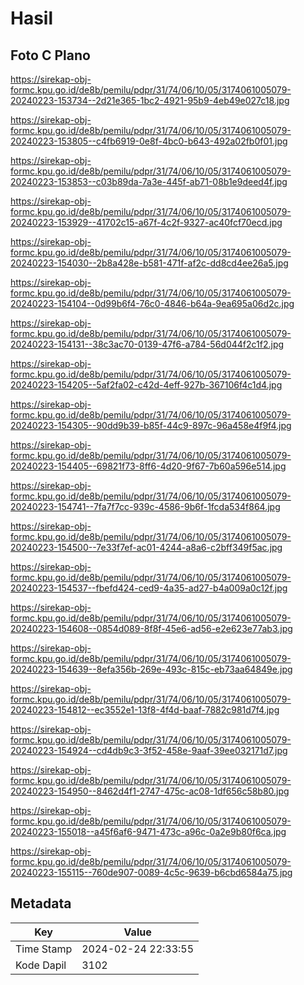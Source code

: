 # Hasil

## Foto C Plano

https://sirekap-obj-formc.kpu.go.id/de8b/pemilu/pdpr/31/74/06/10/05/3174061005079-20240223-153734--2d21e365-1bc2-4921-95b9-4eb49e027c18.jpg

https://sirekap-obj-formc.kpu.go.id/de8b/pemilu/pdpr/31/74/06/10/05/3174061005079-20240223-153805--c4fb6919-0e8f-4bc0-b643-492a02fb0f01.jpg

https://sirekap-obj-formc.kpu.go.id/de8b/pemilu/pdpr/31/74/06/10/05/3174061005079-20240223-153853--c03b89da-7a3e-445f-ab71-08b1e9deed4f.jpg

https://sirekap-obj-formc.kpu.go.id/de8b/pemilu/pdpr/31/74/06/10/05/3174061005079-20240223-153929--41702c15-a67f-4c2f-9327-ac40fcf70ecd.jpg

https://sirekap-obj-formc.kpu.go.id/de8b/pemilu/pdpr/31/74/06/10/05/3174061005079-20240223-154030--2b8a428e-b581-471f-af2c-dd8cd4ee26a5.jpg

https://sirekap-obj-formc.kpu.go.id/de8b/pemilu/pdpr/31/74/06/10/05/3174061005079-20240223-154104--0d99b6f4-76c0-4846-b64a-9ea695a06d2c.jpg

https://sirekap-obj-formc.kpu.go.id/de8b/pemilu/pdpr/31/74/06/10/05/3174061005079-20240223-154131--38c3ac70-0139-47f6-a784-56d044f2c1f2.jpg

https://sirekap-obj-formc.kpu.go.id/de8b/pemilu/pdpr/31/74/06/10/05/3174061005079-20240223-154205--5af2fa02-c42d-4eff-927b-367106f4c1d4.jpg

https://sirekap-obj-formc.kpu.go.id/de8b/pemilu/pdpr/31/74/06/10/05/3174061005079-20240223-154305--90dd9b39-b85f-44c9-897c-96a458e4f9f4.jpg

https://sirekap-obj-formc.kpu.go.id/de8b/pemilu/pdpr/31/74/06/10/05/3174061005079-20240223-154405--69821f73-8ff6-4d20-9f67-7b60a596e514.jpg

https://sirekap-obj-formc.kpu.go.id/de8b/pemilu/pdpr/31/74/06/10/05/3174061005079-20240223-154741--7fa7f7cc-939c-4586-9b6f-1fcda534f864.jpg

https://sirekap-obj-formc.kpu.go.id/de8b/pemilu/pdpr/31/74/06/10/05/3174061005079-20240223-154500--7e33f7ef-ac01-4244-a8a6-c2bff349f5ac.jpg

https://sirekap-obj-formc.kpu.go.id/de8b/pemilu/pdpr/31/74/06/10/05/3174061005079-20240223-154537--fbefd424-ced9-4a35-ad27-b4a009a0c12f.jpg

https://sirekap-obj-formc.kpu.go.id/de8b/pemilu/pdpr/31/74/06/10/05/3174061005079-20240223-154608--0854d089-8f8f-45e6-ad56-e2e623e77ab3.jpg

https://sirekap-obj-formc.kpu.go.id/de8b/pemilu/pdpr/31/74/06/10/05/3174061005079-20240223-154639--8efa356b-269e-493c-815c-eb73aa64849e.jpg

https://sirekap-obj-formc.kpu.go.id/de8b/pemilu/pdpr/31/74/06/10/05/3174061005079-20240223-154812--ec3552e1-13f8-4f4d-baaf-7882c981d7f4.jpg

https://sirekap-obj-formc.kpu.go.id/de8b/pemilu/pdpr/31/74/06/10/05/3174061005079-20240223-154924--cd4db9c3-3f52-458e-9aaf-39ee032171d7.jpg

https://sirekap-obj-formc.kpu.go.id/de8b/pemilu/pdpr/31/74/06/10/05/3174061005079-20240223-154950--8462d4f1-2747-475c-ac08-1df656c58b80.jpg

https://sirekap-obj-formc.kpu.go.id/de8b/pemilu/pdpr/31/74/06/10/05/3174061005079-20240223-155018--a45f6af6-9471-473c-a96c-0a2e9b80f6ca.jpg

https://sirekap-obj-formc.kpu.go.id/de8b/pemilu/pdpr/31/74/06/10/05/3174061005079-20240223-155115--760de907-0089-4c5c-9639-b6cbd6584a75.jpg


## Metadata

| Key        | Value               |
| ---------- | ------------------- |
| Time Stamp | 2024-02-24 22:33:55 |
| Kode Dapil | 3102                |



